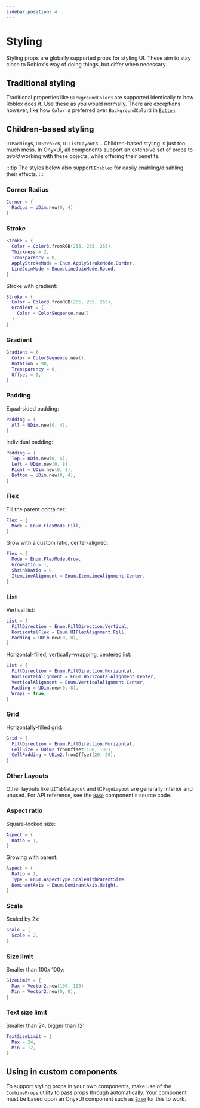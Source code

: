 ```yaml
---
sidebar_position: 4
---
```


# Styling

Styling props are globally supported props for styling UI. These aim to stay close to Roblox's way of doing things, but differ when necessary.

## Traditional styling

Traditional properties like `BackgroundColor3` are supported identically to how Roblox does it. Use these as you would normally. There are exceptions however, like how `Color` is preferred over `BackgroundColor3` in [`Button`](/api/Button).

## Children-based styling

`UIPadding`s, `UIStroke`s, `UIListLayout`s... Children-based styling is just too much mess. In OnyxUI, all components support an extensive set of props to *avoid* working with these objects, while offering their benefits.

:::tip
  The styles below also support `Enabled` for easily enabling/disabling their effects.
:::

### Corner Radius

```lua
Corner = {
  Radius = UDim.new(0, 4)
}
```

### Stroke

```lua
Stroke = {
  Color = Color3.fromRGB(255, 255, 255),
  Thickness = 2,
  Transparency = 0,
  ApplyStrokeMode = Enum.ApplyStrokeMode.Border,
  LineJoinMode = Enum.LineJoinMode.Round,
}
```

Stroke with gradient:

```lua
Stroke = {
  Color = Color3.fromRGB(255, 255, 255),
  Gradient = {
    Color = ColorSequence.new()
  }
}
```

### Gradient

```lua
Gradient = {
  Color = ColorSequence.new(),
  Rotation = 90,
  Transparency = 0,
  Offset = 0,
}
```

### Padding

Equal-sided padding:

```lua
Padding = {
  All = UDim.new(0, 4),
}
```

Individual padding:

```lua
Padding = {
  Top = UDim.new(0, 4),
  Left = UDim.new(0, 8),
  Right = UDim.new(0, 8),
  Bottom = UDim.new(0, 4),
}
```

### Flex

Fill the parent container:

```lua
Flex = {
  Mode = Enum.FlexMode.Fill,
}
```

Grow with a custom ratio, center-aligned:

```lua
Flex = {
  Mode = Enum.FlexMode.Grow,
  GrowRatio = 1,
  ShrinkRatio = 0,
  ItemLineAlignment = Enum.ItemLineAlignment.Center,
}
```

### List

Vertical list:

```lua
List = {
  FillDirection = Enum.FillDirection.Vertical,
  HorizontalFlex = Enum.UIFlexAlignment.Fill,
  Padding = UDim.new(0, 8),
}
```

Horizontal-filled, vertically-wrapping, centered list:

```lua
List = {
  FillDirection = Enum.FillDirection.Horizontal,
  HorizontalAlignment = Enum.HorizontalAlignment.Center,
  VerticalAlignment = Enum.VerticalAlignment.Center,
  Padding = UDim.new(0, 8),
  Wraps = true,
}
```

### Grid

Horizontally-filled grid:

```lua
Grid = {
  FillDirection = Enum.FillDirection.Horizontal,
  CellSize = UDim2.fromOffset(100, 100),
  CellPadding = UDim2.fromOffset(20, 20),
}
```

### Other Layouts

Other layouts like `UITableLayout` and `UIPageLayout` are generally inferior and unused. For API reference, see the [`Base`](/api/Base) component's source code.

### Aspect ratio

Square-locked size:

```lua
Aspect = {
  Ratio = 1,
}
```

Growing with parent:

```lua
Aspect = {
  Ratio = 1,
  Type = Enum.AspectType.ScaleWithParentSize,
  DominantAxis = Enum.DominantAxis.Height,
}
```

### Scale

Scaled by 2x:

```lua
Scale = {
  Scale = 2,
}
```

### Size limit

Smaller than 100x 100y:

```lua
SizeLimit = {
  Max = Vector2.new(100, 100),
  Min = Vector2.new(0, 0),
}
```

### Text size limit

Smaller than 24, bigger than 12:

```lua
TextSizeLimit = {
  Max = 24,
  Min = 12,
}
```

## Using in custom components

To support styling props in your own components, make use of the [`CombineProps`](/docs/utilities#combineprops) utility to pass props through automatically. Your component must be based upon an OnyxUI component such as [`Base`](/api/Base) for this to work.